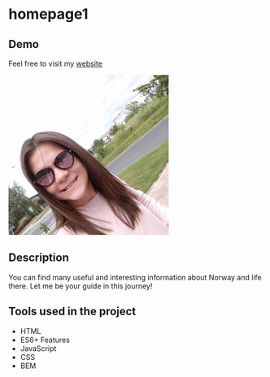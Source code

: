 # homepage1

## Demo
Feel free to visit my [website] 


![Ula](https://github.com/ursmal1948/homepage1/blob/main/pictures/zdj.jpg?raw=true)

## Description

You can find many useful and interesting information about Norway and life there. Let me be your guide in this journey!

## Tools used in the project 
- HTML
- ES6+ Features
- JavaScript
- CSS
- BEM

 
 
 
 
 
 
 
 
 
 
 
 
 
 
 
 [website]: <https://ursmal1948.github.io/homepage1/>

